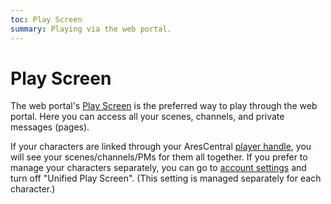 ```yaml
---
toc: Play Screen
summary: Playing via the web portal.
---
```

# Play Screen

The web portal's [Play Screen](/play) is the preferred way to play through the web portal. Here you can access all your scenes, channels, and private messages (pages). 

If your characters are linked through your AresCentral [player handle](/help/arescentral), you will see your scenes/channels/PMs for them all together. If you prefer to manage your characters separately, you can go to [account settings](/account) and turn off "Unified Play Screen".  (This setting is managed separately for each character.)